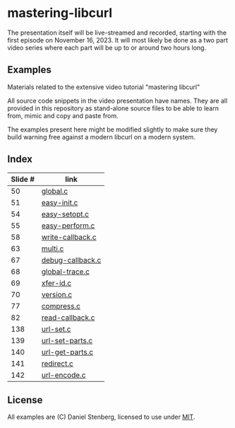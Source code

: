 # mastering-libcurl

The presentation itself will be live-streamed and recorded, starting
with the first episode on November 16, 2023. It will most likely be
done as a two part video series where each part will be up to or around
two hours long.

## Examples

Materials related to the extensive video tutorial "mastering libcurl"

All source code snippets in the video presentation have names. They are all
provided in this repository as stand-alone source files to be able to learn
from, mimic and copy and paste from.

The examples present here might be modified slightly to make sure they
build warning free against a modern libcurl on a modern system.

## Index

| Slide # | link                                 |
|---------|--------------------------------------|
| 50      | [global.c](global.c)                 |
| 51      | [easy-init.c](easy-init.c)           |
| 54      | [easy-setopt.c](easy-setopt.c)       |
| 55      | [easy-perform.c](easy-perform.c)     |
| 58      | [write-callback.c](write-callback.c) |
| 63      | [multi.c](multi.c)                   |
| 67      | [debug-callback.c](debug-callback.c) |
| 68      | [global-trace.c](global-trace.c)     |
| 69      | [xfer-id.c](xfer-id.c)               |
| 70      | [version.c](version.c)               |
| 77      | [compress.c](compress.c)             |
| 82      | [read-callback.c](read-callback.c)   |
| 138     | [url-set.c](url-set.c)               |
| 139     | [url-set-parts.c](url-set-parts.c)   |
| 140     | [url-get-parts.c](url-get-parts.c)   |
| 141     | [redirect.c](redirect.c)             |
| 142     | [url-encode.c](url-encode.c)         |

## License

All examples are (C) Daniel Stenberg, licensed to use under [MIT](LICENSE).
